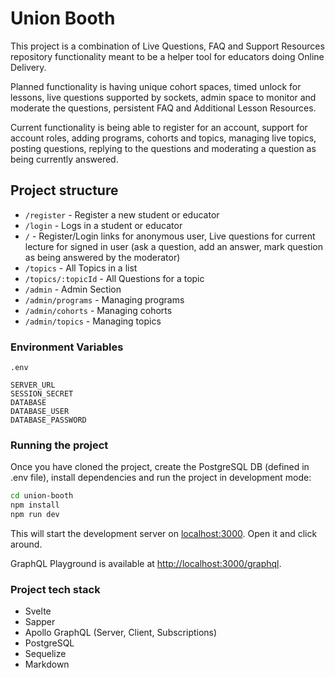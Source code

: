 # Union Booth

This project is a combination of Live Questions, FAQ and Support Resources repository functionality meant to be a helper tool for educators doing Online Delivery.

Planned functionality is having unique cohort spaces, timed unlock for lessons, live questions supported by sockets, admin space to monitor and moderate the questions, persistent FAQ and Additional Lesson Resources.

Current functionality is being able to register for an account, support for account roles, adding programs, cohorts and topics, managing live topics, posting questions, replying to the questions and moderating a question as being currently answered.

## Project structure

- `/register` - Register a new student or educator
- `/login` - Logs in a student or educator
- `/` - Register/Login links for anonymous user, Live questions for current lecture for signed in user (ask a question, add an answer, mark question as being answered by the moderator)
- `/topics` - All Topics in a list
- `/topics/:topicId` - All Questions for a topic
- `/admin` - Admin Section
- `/admin/programs` - Managing programs
- `/admin/cohorts` - Managing cohorts
- `/admin/topics` - Managing topics

### Environment Variables

```
.env

SERVER_URL
SESSION_SECRET
DATABASE
DATABASE_USER
DATABASE_PASSWORD
```

### Running the project

Once you have cloned the project, create the PostgreSQL DB (defined in .env file), install dependencies and run the project in development mode:

```bash
cd union-booth
npm install
npm run dev
```

This will start the development server on [localhost:3000](http://localhost:3000). Open it and click around.

GraphQL Playground is available at [http://localhost:3000/graphql](http://localhost:3000/graphql).

### Project tech stack

- Svelte
- Sapper
- Apollo GraphQL (Server, Client, Subscriptions)
- PostgreSQL
- Sequelize
- Markdown
